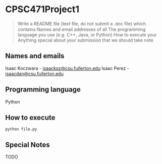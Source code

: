 ﻿# CPSC471Project1

>Write a README ﬁle (text ﬁle, do not submit a .doc ﬁle) which contains
Names and email addresses of all
The programming language you use (e.g. C++, Java, or Python)
How to execute your
Anything special about your submission that we should take note

## Names and emails
Isaac Koczwara - isaackoz@csu.fullerton.edu
Isaac Perez - isaacdan@csu.fullerton.edu

## Programming language
Python

## How to execute
`python file.py`

## Special Notes
TODO
